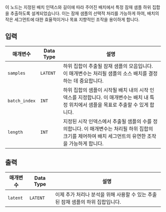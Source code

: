 
이 노드는 지정된 배치 인덱스와 길이에 따라 주어진 배치에서 특정 잠재 샘플 하위 집합을 추출하도록 설계되었습니다. 이는 잠재 샘플의 선택적 처리를 가능하게 하여, 배치의 작은 세그먼트에 대한 효율적이거나 목표 지향적인 조작을 용이하게 합니다.

## 입력

| 매개변수     | Data Type | 설명 |
|---------------|-------------|-------------|
| `samples`     | `LATENT`    | 하위 집합이 추출될 잠재 샘플의 모음입니다. 이 매개변수는 처리될 샘플의 소스 배치를 결정하는 데 중요합니다. |
| `batch_index` | `INT`       | 하위 집합의 샘플이 시작될 배치 내의 시작 인덱스를 지정합니다. 이 매개변수는 배치 내 특정 위치에서 샘플을 목표로 추출할 수 있게 합니다. |
| `length`      | `INT`       | 지정된 시작 인덱스에서 추출될 샘플의 수를 정의합니다. 이 매개변수는 처리될 하위 집합의 크기를 제어하여 배치 세그먼트의 유연한 조작을 가능하게 합니다. |

## 출력

| 매개변수 | Data Type | 설명 |
|-----------|-------------|-------------|
| `latent`  | `LATENT`    | 이제 추가 처리나 분석을 위해 사용할 수 있는 추출된 잠재 샘플의 하위 집합입니다. |
